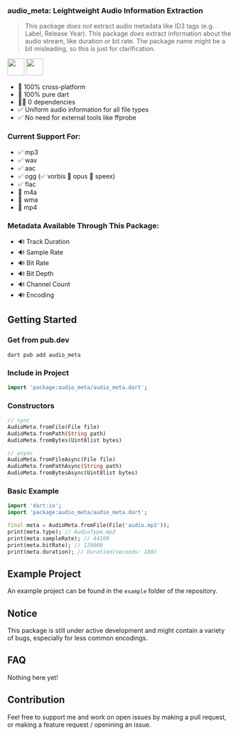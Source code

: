 ### audio_meta: Leightweight Audio Information Extraction
> This package _does not_ extract audio metadata like ID3 tags (e.g. Label, Release Year). This package _does_ extract information about the audio stream, like duration or bit rate. The package name might be a bit misleading, so this is just for clarification.

<a href="https://www.paypal.com/donate/?hosted_button_id=T4TYU28529KSL"><img src="https://raw.githubusercontent.com/andreostrovsky/donate-with-paypal/925c5a9e397363c6f7a477973fdeed485df5fdd9/blue.svg" height="38"/></a>&nbsp;<a href="https://ko-fi.com/S6S7SIR1N"><img src="https://ko-fi.com/img/githubbutton_sm.svg" height="38"/></a>

* 💯 100% cross-platform
* 💯 100% pure dart
* 🙅‍♂️ 0 dependencies
* ✅ Uniform audio information for all file types
* ✅ No need for external tools like ffprobe

### Current Support For:
* ✅ mp3
* ✅ wav
* ✅ aac
* ✅ ogg (✅ vorbis 🚧 opus 🚧 speex)
* ✅ flac
* 🚧 m4a
* 🚧 wma
* 🚧 mp4

### Metadata Available Through This Package:
* 🔊 Track Duration
* 🔊 Sample Rate
* 🔊 Bit Rate
* 🔊 Bit Depth
* 🔊 Channel Count
* 🔊 Encoding

## Getting Started
### Get from pub.dev
```
dart pub add audio_meta
```

### Include in Project
```dart
import 'package:audio_meta/audio_meta.dart';
```

### Constructors
```dart
// sync
AudioMeta.fromFile(File file)
AudioMeta.fromPath(String path)
AudioMeta.fromBytes(Uint8list bytes)

// async
AudioMeta.fromFileAsync(File file)
AudioMeta.fromPathAsync(String path)
AudioMeta.fromBytesAsync(Uint8list bytes)
```

### Basic Example
```dart
import 'dart:io';
import 'package:audio_meta/audio_meta.dart';

final meta = AudioMeta.fromFile(File('audio.mp3'));
print(meta.type); // AudioType.mp3
print(meta.sampleRate); // 44100
print(meta.bitRate); // 128000
print(meta.duration); // Duration(seconds: 180)
```

## Example Project
An example project can be found in the `example` folder of the repository.

## Notice
This package is still under active development and might contain a variety of bugs,
especially for less common encodings. 

## FAQ
Nothing here yet!

## Contribution
Feel free to support me and work on open issues by making a pull request,
or making a feature request / openining an issue.
